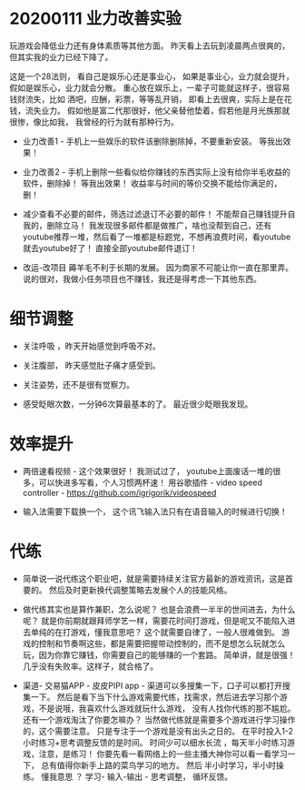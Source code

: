

# 20200111 业力改善实验

玩游戏会降低业力还有身体素质等其他方面。 昨天看上去玩到凌晨两点很爽的，但其实我的业力已经下降了。 

这是一个28法则， 看自己是娱乐心还是事业心， 如果是事业心，业力就会提升，假如是娱乐心，业力就会分散。   重心放在娱乐上，一辈子可能就这样子，很容易钱财流失，比如 酒吧，应酬，彩票，等等乱开销， 即看上去很爽，实际上是在花钱，流失业力。 假如他是富二代那很好，他父亲替他垫着，假若他是月光族那就很惨，像比如我， 我曾经的行为就有那种行为。

- 业力改善1 - 手机上一些娱乐的软件该删除删除掉，不要重新安装。  等我出效果！

- 业力改善2 - 手机上删除一些看似给你赚钱的东西实际上没有给你半毛收益的软件，删除掉！ 等我出效果！  收益率与时间的等价交换不能给你满足的，删！

- 减少查看不必要的邮件，筛选过滤退订不必要的邮件！ 不能帮自己赚钱提升自我的，删除立马！  我发现很多邮件都是做推广，啥也没帮到自己，还有youtube推荐一堆，然后看了一堆都是标题党，不想再浪费时间，看youtube就去youtube好了！ 直接全部youtube邮件退订！


- 改运-改项目 薅羊毛不利于长期的发展。 因为商家不可能让你一直在那里弄。 说的很对，我做小任务项目也不赚钱，我还是得考虑一下其他东西。 


 
# 细节调整

- 关注呼吸 ，昨天开始感觉到呼吸不对。

- 关注腹部， 昨天感觉肚子痛才感受到。

- 关注姿势，还不是很有觉察力。

- 感受眨眼次数，一分钟6次算最基本的了。  最近很少眨眼我发现。


# 效率提升

 - 两倍速看视频 - 这个效果很好！ 我测试过了， youtube上面废话一堆的很多，可以快进多写看，个人习惯两杯速！ 用谷歌插件 - video speed controller -  https://github.com/igrigorik/videospeed 
 
 - 输入法需要下载换一个， 这个讯飞输入法只有在语音输入的时候进行切换！
 
 
 # 代练 
 
 - 简单说一说代练这个职业吧，就是需要持续关注官方最新的游戏资讯，这是首要的。 然后及时更新换代调整策略去发展个人的技能风格。 
 
 - 做代练其实也是算作兼职，怎么说呢？ 也是会浪费一半半的世间进去，为什么呢？ 就是你前期就跟拜师学艺一样，需要花时间打游戏，但是呢又不能陷入进去单纯的在打游戏，懂我意思吧？ 这个就需要自律了，一般人很难做到。  游戏的控制和节奏啊这些，都是需要把握带动控制的，而不是想怎么玩就怎么玩，因为你靠它赚钱，你需要自己的能够赚的一个套路。  简单讲，就是很强！ 几乎没有失败率。这样子，就合格了。
 
 
 - 渠道- 交易猫APP - 皮皮PIPI app - 渠道可以多搜集一下，口子可以都打开搜集一下。   然后是看下当下什么游戏需要代练，找需求，然后进去学习那个游戏，不是说哦，我喜欢什么游戏就玩什么游戏， 没有人找你代练的那不尴尬。   还有一个游戏淘汰了你要怎嘛办？  当然做代练就是需要多个游戏进行学习操作的，这个需要注意。 只是专注于一个游戏是没有出头之日的。   在平时投入1-2小时练习+思考调整反馈的是时间。 时间少可以细水长流 ，每天半小时练习游戏，注意，是练习！ 你要先看一看网络上的一些主播大神你可以看一看学习一下，  总有值得你新手上路的菜鸟学习的地方。  然后 半小时学习，半小时操练。 懂我意思 ？ 学习- 输入-输出 - 思考调整， 循环反馈。
 
 
